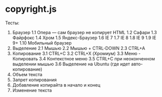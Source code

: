 # copyright.js

Тесты:
1. Браузер
 1.1 Опера — сам браузер не копирует HTML
 1.2 Сафари
 1.3 Файрфокс
 1.4 Хром
 1.5 Яндекс-Браузер
 1.6 IE 7
 1.7 IE 8
 1.8 IE 9
 1.9 IE 9+
 1.10 Мобильный браузер
2. Выделение
 2.1 Мышью
 2.2 Мышью + CTRL-DOWN
 2.3 CTRL+A
3. Копирование
 3.1 CTRL+C
 3.2 CTRL+X (Хромиум)
 3.3 Меню - Копировать
 3.4 Контекстное меню
 3.5 CTRL+C при неоконченном выделении мышью
 3.6 Выделение на Ubuntu (где идет авто-копирование)
4. Объем текста
5. Запрет копирования
6. Добавление копирайта в начало и конец
7. Изменение текста